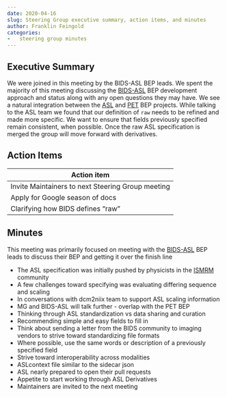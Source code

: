 ```yaml
---
date: 2020-04-16
slug: Steering Group executive summary, action items, and minutes
author: Franklin Feingold
categories:
-   steering group minutes
---
```


<!-- more -->

## Executive Summary

We were joined in this meeting by the BIDS-ASL BEP leads.
We spent the majority of this meeting discussing the [BIDS-ASL](https://bids-standard.org/bep005) BEP development approach and status along with any open questions they may have.
We see a natural integration between the [ASL](https://bids-standard.org/bep005) and [PET](https://bids-standard.org/bep009) BEP projects.
While talking to the ASL team we found that our definition of `raw` needs to be refined and made more specific.
We want to ensure that fields previously specified remain consistent, when possible. Once the raw ASL specification is merged the group will move forward with derivatives.

## Action Items

| Action item                                       |
| ------------------------------------------------- |
| Invite Maintainers to next Steering Group meeting |
| Apply for Google season of docs                   |
| Clarifying how BIDS defines “raw”                 |

## Minutes

This meeting was primarily focused on meeting with the [BIDS-ASL](https://bids-standard.org/bep005) BEP leads to discuss their BEP and getting it over the finish line

-   The ASL specification was initially pushed by physicists in the [ISMRM](https://www.ismrm.org/) community
-   A few challenges toward specifying was evaluating differing sequence and scaling
-   In conversations with dcm2niix team to support ASL scaling information
-   MG and BIDS-ASL will talk further - overlap with the PET BEP
-   Thinking through ASL standardization vs data sharing and curation
-   Recommending simple and easy fields to fill in
-   Think about sending a letter from the BIDS community to imaging vendors to strive toward standardizing file formats
-   Where possible, use the same words or description of a previously specified field
-   Strive toward interoperability across modalities
-   ASLcontext file similar to the sidecar json
-   ASL nearly prepared to open their pull requests
-   Appetite to start working through ASL Derivatives
-   Maintainers are invited to the next meeting
